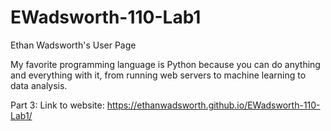 # EWadsworth-110-Lab1
Ethan Wadsworth's User Page

My favorite programming language is Python because you can do anything and everything with it, from running web servers to machine learning to data analysis.

Part 3: 
Link to website: https://ethanwadsworth.github.io/EWadsworth-110-Lab1/ 